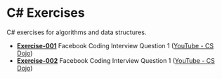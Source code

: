 # C# Exercises
C# exercises for algorithms and data structures.

- [**Exercise-001**](https://github.com/cyberpunk2099/CS-Exercises/tree/master/src/Exercise-001) Facebook Coding Interview Question 1 ([YouTube - CS Dojo](https://www.youtube.com/watch?v=qli-JCrSwuk))
- [**Exercise-002**](https://github.com/cyberpunk2099/CS-Exercises/tree/master/src/Exercise-001) Facebook Coding Interview Question 1 ([YouTube - CS Dojo](https://www.youtube.com/watch?v=qli-JCrSwuk))
